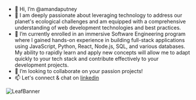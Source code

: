 - 👋 Hi, I’m @amandaputney 
- 👀  I am deeply passionate about leveraging technology to address our planet's ecological challenges and am equipped with a comprehensive understanding of web development technologies and best practices.
- 🌱 I’m currently enrolled in an immersive Software Engineering program where I gained hands-on experience in building full-stack applications using JavaScript, Python, React, Node.js, SQL,  and various databases. My ability to rapidly learn and apply new concepts will allow me to adapt quickly to your tech stack and contribute effectively to your development projects.
- 💞️ I’m looking to collaborate on your passion projects!
- 📫 Let's connect & chat on [linkedin](https://www.linkedin.com/in/amanda-s-putney/)

<!---
amandaputney/amandaputney is a ✨ special ✨ repository because its `README.md` (this file) appears on your GitHub profile.
You can click the Preview link to take a look at your changes.
--->
![LeafBanner](https://github.com/amandaputney/amandaputney/assets/137220240/a5583598-fc35-4d32-988e-cad01b3f6df7)
